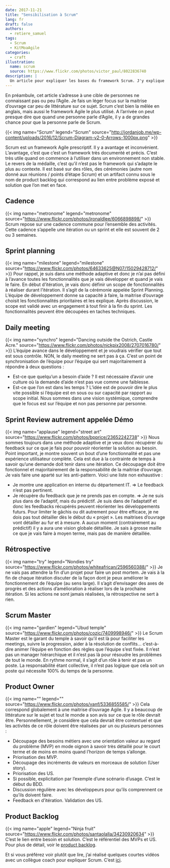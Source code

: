```yaml
---
date: 2017-11-21
title: "Sensibilisation à Scrum"
lang: fr
draft: false
authors:
  - retiere_samuel
tags:
  - Scrum
  - KitMoaAgile
categories:
  - craft
illustration:
  name: scrum
  source: https://www.flickr.com/photos/victor_paul/8022836740
description: |
  Un article pour expliquer les bases du framework Scrum. J'y explique ce qui change dans la gestion des exigences pour aller vers une approche produit
---
```

En préambule, cet article s’adresse à une cible de personnes ne connaissant pas ou peu l’Agile. Je fais un léger focus sur la maitrise d’ouvrage car peu de littérature sur ce sujet. Scrum c’est bien la mêlée en anglais, mais aussi le framework Agile le plus utilisé. A l’arrivée on peut presque dire que quand une personne parle d’Agile, il y a de grandes chance pour que la personne parle de Scrum.

{{< img name="Scrum" legend="Scrum" source="http://jordanjob.me/wp-content/uploads/2016/12/Scrum-Diagram-v2-0-Arrows-1000px.png" >}}

Scrum est un framework Agile prescriptif. Il y a avantage et inconvénient. L’avantage, c’est que c’est un framework très documenté et précis. C’est très utile quand on commence à l’utiliser dans un environnement non stable. Le revers de la médaille, c’est qu’il n’est pas le framework qui s’adapte le plus au contexte. Il est basé sur des rôles, des cérémonies (autre nom donné aux réunions / points d’étape Scrum) et un artifact connu sous le nom de product backlog qui correspond au lien entre problème exposé et solution que l’on met en face.

## Cadence
{{< img name="metronome" legend="metronome" source="https://www.flickr.com/photos/jronaldlee/6066898898/" >}}
Scrum repose sur une cadence commune pour l’ensemble des activités. Cette cadence s’appelle une itération ou un sprint et elle est souvent de 2 ou 3 semaines. 

## Sprint planning
{{< img name="milestone" legend="milestone" source="https://www.flickr.com/photos/64633625@N07/15029428712/" >}} 
Pour rappel, je suis dans une méthode adaptive et donc je n’ai pas défini à l’avance toutes les fonctionnalités que je vais développer et quand je vais le faire. En début d’itération, je vais donc définir un scope de fonctionnalités à réaliser durant l’itération. Il s’agit de la cérémonie appelée Sprint Planning. L’équipe de développement donne sa capacité à faire, la maitrise d’ouvrage choisit les fonctionnalités prioritaires et les explique. Après discussion, le scope est validé avec un engagement à tout finir à la fin du sprint. Les fonctionnalités peuvent être découpées en taches techniques.
 
## Daily meeting
{{< img name="synchro" legend="Dancing outside the Ostrich, Castle Acre." source="https://www.flickr.com/photos/nickpix2008/2707016780/" >}}
L’équipe avance dans le développement et je voudrais vérifier que tout est sous contrôle. NON, le daily meeting ne sert pas à ça. C’est un point de synchronisation de l’équipe pour l’équipe qui sert majoritairement à répondre à deux questions :
-	Est-ce que quelqu’un a besoin d’aide ? Il est nécessaire d’avoir une culture où la demande d’aide n’est pas vue comme une faiblesse. 
-	Est-ce que l’on est dans les temps ? L’idée est de pouvoir dire le plus vite possible si l’équipe est en sous ou sur capacité par rapport au scope initial. Nous sommes dans une vision systémique, comprendre que le focus est sur l’équipe et non pas personne par personne.
  
## Sprint Review autrement appelée Démo
{{< img name="applause" legend="street art" source="https://www.flickr.com/photos/bpprice/23652242738" >}}
Nous sommes toujours dans une méthode adaptive et je veux donc récupérer du feedback sur ce que je fais pour pouvoir réorienter la solution au besoin. Point important, je montre souvent un bout d’une fonctionnalité et pas une expérience utilisateur complète. Cela est due à la contrainte de temps à savoir qu’une demande doit tenir dans une itération. Ce découpage doit être fonctionnel et majoritairement de la responsabilité de la maitrise d’ouvrage. Je vais faire une aparté sur les anti-pattern. Voici une liste non exhaustive : 
-	Je montre une application en interne du département IT. => Le feedback n’est pas pertinent.
-	Je récupère du feedback que je ne prends pas en compte. => Je ne suis plus dans de l’adaptif, mais du prédictif.
Je suis dans de l’adaptatif et donc les feedbacks récupérés peuvent réorienter les développements futurs. Pour limiter le gâchis ou dit autrement pour être efficace, je ne dois pas tout détailler dès le début du « projet ». Les maitrises d’ouvrage vont détailler au fur et à mesure. A aucun moment (contrairement au prédictif) il y a aura une vision globale détaillée. Je sais à grosse maille ce que je vais faire à moyen terme, mais pas de manière détaillée.
 
## Rétrospective
{{< img name="try" legend="Nondies try" source="https://www.flickr.com/photos/whiteafrican/2596560388/" >}}
Je ne vais pas attendre la fin d’un projet pour faire un post mortem. Je vais à la fin de chaque itération discuter de la façon dont je peux améliorer le fonctionnement de l’équipe (au sens large). Il s’agit d’envisager des axes de progrès et des actions d’amélioration à réaliser lors de la prochaine itération. Si les actions ne sont jamais réalisées, la rétrospective ne sert à rien.
  
## Scrum Master
{{< img name="gardien" legend="Ubud temple" source="https://www.flickr.com/photos/cozic/7409998946/" >}} 
Le Scrum Master est le garant du temple à savoir qu’il est là pour faciliter les meetings, suivre la progression, aider à la résolution de conflits… c’est-à-dire animer l’équipe en fonction des règles que l’équipe s’est fixée. Il n’est pas un manager hiérarchique et il n’est pas là pour résoudre les problèmes de tout le monde. En rythme normal, il s’agit d’un rôle à tenir et pas un poste. La responsabilité étant collective, il n’est pas logique que cela soit un poste qui nécessite 100% du temps de la personne.
 
## Product Owner
{{< img name="" legend="" source="https://www.flickr.com/photos/vanf/5336855585/" >}}
Cela correspond globalement à une maitrise d’ouvrage Agile. Il y a beaucoup de littérature sur le sujet et tout le monde a son avis sur ce que le rôle devrait être. Personnellement, je considère que cela devrait être contextuel et que les activités de ce rôle doivent être réalisées par un ou plusieurs personnes :
-	Découpage des besoins métiers avec une orientation valeur au regard du problème (MVP) en mode oignon à savoir très détaillé pour le court terme et de moins en moins quand l’horizon de temps s’allonge.
-	Priorisation des MVP.
-	Découpage des incréments de valeurs en morceaux de solution (User story).
-	Priorisation des US.
-	Si possible, explicitation par l’exemple d’une scénario d’usage. C’est le début du BDD.
-	Discussion régulière avec les développeurs pour qu’ils comprennent ce qu’ils doivent faire.
-	Feedback en d’itération. Validation des US.

## Product Backlog
{{< img name="apple" legend="Ninja fruit" source="https://www.flickr.com/photos/santaolalla/34230920634" >}}
C’est le lien entre besoin et solution. C’est le référentiel des MVPs et US. Pour plus de détail, voir le [product backlog].
 
Et si vous préférez voir plutôt que lire, j’ai réalisé quelques courtes vidéos avec un collègue coach pour expliquer Scrum. C’est [ici].

[product backlog]: articles/2016-11-09-product_backlog/
[ici]: https://www.youtube.com/watch?v=hlvkROPsm0E&list=PLNfwXcwnSIDyJKWKIY8ZCAdpox2AXs5hk
